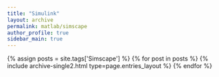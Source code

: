 ```yaml
---
title: "Simulink"
layout: archive
permalink: matlab/simscape
author_profile: true
sidebar_main: true
---
```



{% assign posts = site.tags['Simscape'] %}
{% for post in posts %} {% include archive-single2.html type=page.entries_layout %} {% endfor %}